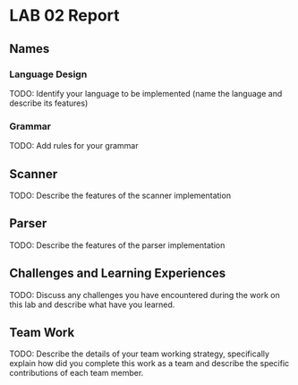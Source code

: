 # LAB 02 Report

## Names

### Language Design

TODO:
Identify your language to be implemented (name the language and describe its features)

### Grammar

TODO:
Add rules for your grammar

## Scanner

TODO:
Describe the features of the scanner implementation

## Parser

TODO:
Describe the features of the parser implementation

## Challenges and Learning Experiences

TODO:
Discuss any challenges you have encountered during the work on this lab and 
describe what have you learned.

## Team Work

TODO:
Describe the details of your team working strategy, specifically explain how
did you complete this work as a team and describe the specific contributions of
each team member.
